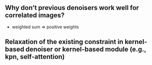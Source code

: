 ## Why don’t previous denoisers work well for correlated images?
- weighted sum => positive weights 

## Relaxation of the existing constraint in kernel-based denoiser or kernel-based module (e.g., kpn, self-attention)
